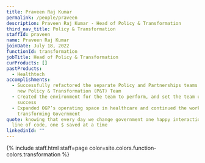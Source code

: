 ```yaml
---
title: Praveen Raj Kumar
permalink: /people/praveen
description: Praveen Raj Kumar - Head of Policy & Transformation
third_nav_title: Policy & Transformation
staffId: praveen
name: Praveen Raj Kumar
joinDate: July 18, 2022
functionId: transformation
jobTitle: Head of Policy & Transformation
curProducts: []
pastProducts:
  - Healthtech
accomplishments:
  - Successfully refactored the separate Policy and Partnerships teams to the
    new Policy & Transformation (P&T) Team
  - Created the environment for the team to perform, and set the team up for
    success
  - Expanded OGP’s operating space in healthcare and continued the work on
    transforming Government
quote: knowing that every day we change government one happy interaction, one
  line of code, one $ saved at a time
linkedinId: ""
---
```


{% include staff.html staff=page color=site.colors.function-colors.transformation %}
